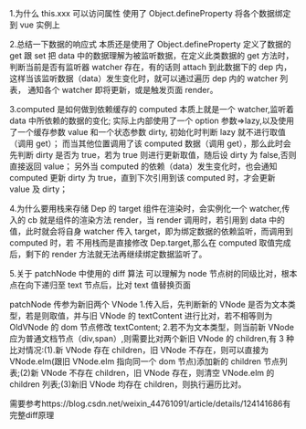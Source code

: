 1.为什么 this.xxx 可以访问属性
使用了 Object.defineProperty 将各个数据绑定到 vue 实例上

2.总结一下数据的响应式
本质还是使用了 Object.defineProperty 定义了数据的 get 跟 set
把 data 中的数据理解为被监听数据，在定义此类数据的 get 方法时，
判断当前是否有监听器 watcher 存在，有的话则 attach 到此数据下的 dep 内，
这样当该监听数据（data）发生变化时，就可以通过遍历 dep 内的 watcher 列表，
通知各个 watcher 即将更新，或是触发页面 render。

3.computed 是如何做到依赖缓存的
computed 本质上就是一个 watcher,监听着 data 中所依赖的数据的变化;
实际上内部使用了一个 option 参数=>lazy,以及使用了一个缓存参数 value 和一个状态参数 dirty,
初始化时判断 lazy 就不进行取值（调用 get）；
而当其他位置调用了该 computed 数据（调用 get），那么此时会先判断 dirty 是否为 true，若为 true 则进行更新取值，随后设 dirty 为 false,否则直接返回 value；
另外当 computed 的依赖（data）发生变化时，也会通知 computed 更新 dirty 为 true，直到下次引用到该 computed 时，才会更新 value 及 dirty；

4.为什么要用栈来存储 Dep 的 target
组件在渲染时，会实例化一个 watcher,传入的 cb 就是组件的渲染方法 render，当 render 调用时，若引用到
data 中的值，此时就会将自身 watcher 传入 target，即为绑定数据的依赖监听，而调用到 computed 时，若
不用栈而是直接修改 Dep.target,那么在 computed 取值完成后，剩下的 render 方法就无法再继续绑定数据监听了。

5.关于 patchNode 中使用的 diff 算法
可以理解为 node 节点树的同级比对，根本点在向下递归至 text 节点后，比对 text 值替换页面

patchNode 传参为新旧两个 VNode 1.传入后，先判断新的 VNode 是否为文本类型，若是则取值，并与旧 VNode 的 textContent 进行比对，若不相等则为 OldVNode 的 dom 节点修改 textContent; 2.若不为文本类型，则当前新 VNode 应为普通文档节点（div,span）,则需要比对两个新旧 VNode 的 children,有 3 种比对情况:(1).新 VNode 存在 children，旧 VNode 不存在，则可以直接为 VNode.elm(跟旧 VNode.elm 指向同一个 dom 节点)添加新的 children 节点列表;(2)新 VNode 不存在 children，旧 VNode 存在，则清空 VNode.elm 的 children 列表;(3)新旧 VNode 均存在 children，则执行遍历比对。

需要参考https://blog.csdn.net/weixin_44761091/article/details/124141686有完整diff原理
